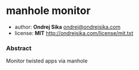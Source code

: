 # manhole monitor

- author: __Ondrej Sika__ <ondrej@ondrejsika.com>
- license: __MIT__ <http://ondrejsika.com/license/mit.txt>


### Abstract

Monitor twisted apps via manhole


